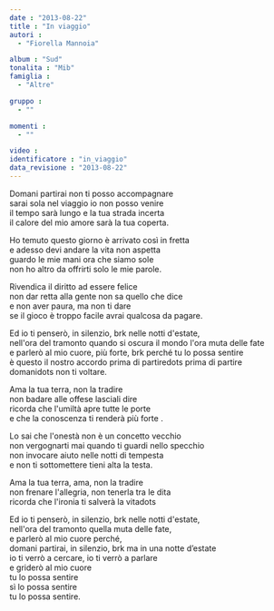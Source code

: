 ```yaml
---
date : "2013-08-22"
title : "In viaggio"
autori : 
  - "Fiorella Mannoia"

album : "Sud"
tonalita : "Mib"
famiglia : 
  - "Altre"

gruppo : 
  - ""

momenti : 
  - ""

video : 
identificatore : "in_viaggio"
data_revisione : "2013-08-22"
---
```

  
  
Domani partirai non ti posso accompagnare   
sarai sola nel viaggio io non posso venire  
il tempo sarà lungo e la tua strada incerta   
il calore del mio amore sarà la tua coperta.  
  
  
Ho temuto questo giorno è arrivato così in fretta   
e adesso devi andare la vita non aspetta   
guardo le mie mani ora che siamo sole   
non ho altro da offrirti solo le mie parole.  
  
  
Rivendica il diritto ad essere felice   
non dar retta alla gente non sa quello che dice   
e non aver paura, ma non ti dare   
se il gioco è troppo facile avrai qualcosa da pagare.  
  
  
Ed io ti penserò, in silenzio, brk nelle notti d'estate,   
nell'ora del tramonto quando si oscura il mondo l'ora muta delle fate    
e parlerò al mio cuore, più forte, brk perché tu lo possa sentire   
è questo il nostro accordo prima di partiredots prima di partire   
domanidots non ti voltare.   
  
  
Ama la tua terra, non la tradire   
non badare alle offese lasciali dire   
ricorda che l'umiltà apre tutte le porte   
e che la conoscenza ti renderà più forte .  
  
  
Lo sai che l'onestà non è un concetto vecchio   
non vergognarti mai quando ti guardi nello specchio   
non invocare aiuto nelle notti di tempesta   
e non ti sottomettere tieni alta la testa.  
  
  
Ama la tua terra, ama, non la tradire   
non frenare l'allegria, non tenerla tra le dita   
ricorda che l'ironia ti salverà la vitadots  
  
  
Ed io ti penserò, in silenzio, brk nelle notti d'estate,  
nell'ora del tramonto quella muta delle fate,   
e parlerò al mio cuore perché,    
domani partirai, in silenzio, brk ma in una notte d’estate  
io ti verrò a cercare, io ti verrò a parlare   
e griderò al mio cuore   
tu lo possa sentire            
sì lo possa sentire    
tu lo possa sentire.  
  
